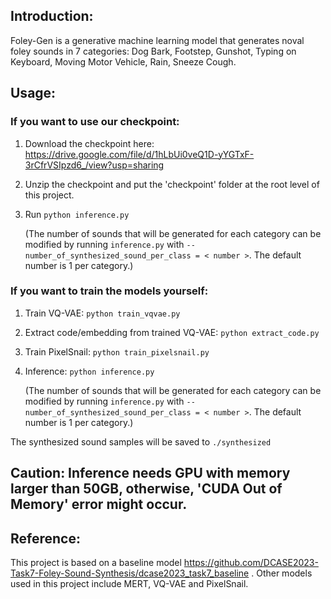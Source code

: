## Introduction:

Foley-Gen is a generative machine learning model that generates noval foley sounds in 7 categories: Dog Bark, Footstep, Gunshot, Typing on Keyboard, Moving Motor Vehicle, Rain, Sneeze Cough. 

## Usage:

### If you want to use our checkpoint: 

1. Download the checkpoint here: https://drive.google.com/file/d/1hLbUi0veQ1D-yYGTxF-3rCfrVSIpzd6_/view?usp=sharing

2. Unzip the checkpoint and put the 'checkpoint' folder at the root level of this project.

3. Run `python inference.py`
   
   (The number of sounds that will be generated for each category can be modified by running `inference.py` with `--number_of_synthesized_sound_per_class = < number >`. The default number is 1 per category.)

### If you want to train the models yourself:

1. Train VQ-VAE:
   `python train_vqvae.py`
   
2. Extract code/embedding from trained VQ-VAE:
   `python extract_code.py`
   
3. Train PixelSnail:
   `python train_pixelsnail.py`
    
4. Inference:
   `python inference.py`

   (The number of sounds that will be generated for each category can be modified by running `inference.py` with `--number_of_synthesized_sound_per_class = < number >`. The default number is 1 per category.)

The synthesized sound samples will be saved to `./synthesized`

## Caution: Inference needs GPU with memory larger than 50GB, otherwise, 'CUDA Out of Memory' error might occur. 

## Reference: 
This project is based on a baseline model https://github.com/DCASE2023-Task7-Foley-Sound-Synthesis/dcase2023_task7_baseline . Other models used in this project include MERT, VQ-VAE and PixelSnail.
